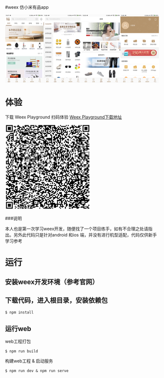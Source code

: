
#weex 仿小米有品app

![](https://github.com/lidiwo/weex_youpin/blob/master/image.png)

# 体验

下载 Weex Playground 扫码体验 [Weex Playground下载地址](http://weex.apache.org/cn/playground.html)

![](https://github.com/lidiwo/weex_youpin/blob/master/qrCode.png)

###说明

本人也是第一次学习weex开发，随便找了一个项目练手，如有不合理之处请指出。另外此代码只是针对android 和ios 端，并没有进行机型适配，代码仅供新手学习参考

# 运行

## 安装weex开发环境（参考官网）

## 下载代码，进入根目录，安装依赖包

```
$ npm install
```

## 运行web

web工程打包

```
$ npm run build
```

构建web工程 & 启动服务

```
$ npm run dev & npm run serve
```
